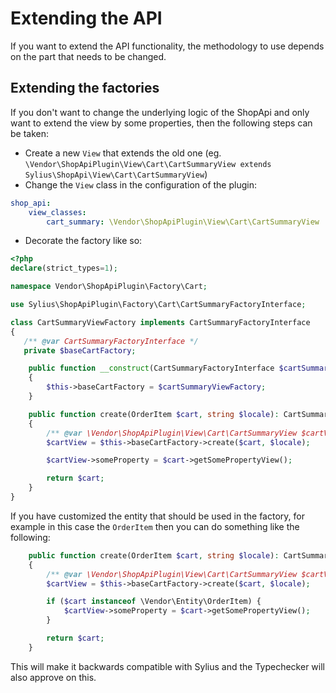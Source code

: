 # Extending the API
If you want to extend the API functionality, the methodology to use depends on the part that needs to be changed.

## Extending the factories
If you don't want to change the underlying logic of the ShopApi and only want to extend the view by some properties, then the following steps can be taken:
* Create a new `View` that extends the old one (eg. `\Vendor\ShopApiPlugin\View\Cart\CartSummaryView extends Sylius\ShopApi\View\Cart\CartSummaryView`)
* Change the `View` class in the configuration of the plugin:
```yaml
shop_api:
    view_classes:
        cart_summary: \Vendor\ShopApiPlugin\View\Cart\CartSummaryView
```

* Decorate the factory like so:
```php
<?php
declare(strict_types=1);

namespace Vendor\ShopApiPlugin\Factory\Cart;

use Sylius\ShopApiPlugin\Factory\Cart\CartSummaryFactoryInterface;

class CartSummaryViewFactory implements CartSummaryFactoryInterface
{
   /** @var CartSummaryFactoryInterface */
   private $baseCartFactory;

    public function __construct(CartSummaryFactoryInterface $cartSummaryViewFactory)
    {
        $this->baseCartFactory = $cartSummaryViewFactory;
    }

    public function create(OrderItem $cart, string $locale): CartSummaryView
    {
        /** @var \Vendor\ShopApiPlugin\View\Cart\CartSummaryView $cartView */
        $cartView = $this->baseCartFactory->create($cart, $locale);

        $cartView->someProperty = $cart->getSomePropertyView();

        return $cart;
    }
}
```

If you have customized the entity that should be used in the factory, for example in this case the `OrderItem` then you can do something like the following:

```php
    public function create(OrderItem $cart, string $locale): CartSummaryView
    {
        /** @var \Vendor\ShopApiPlugin\View\Cart\CartSummaryView $cartView */
        $cartView = $this->baseCartFactory->create($cart, $locale);

        if ($cart instanceof \Vendor\Entity\OrderItem) {
            $cartView->someProperty = $cart->getSomePropertyView();
        }

        return $cart;
    }
```

This will make it backwards compatible with Sylius and the Typechecker will also approve on this.
